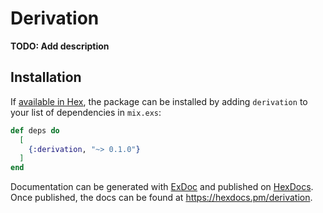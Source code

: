 # Derivation

**TODO: Add description**

## Installation

If [available in Hex](https://hex.pm/docs/publish), the package can be installed
by adding `derivation` to your list of dependencies in `mix.exs`:

```elixir
def deps do
  [
    {:derivation, "~> 0.1.0"}
  ]
end
```

Documentation can be generated with [ExDoc](https://github.com/elixir-lang/ex_doc)
and published on [HexDocs](https://hexdocs.pm). Once published, the docs can
be found at <https://hexdocs.pm/derivation>.

